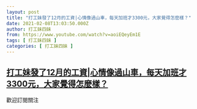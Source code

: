 ```yaml
---
layout: post
title: "打工妹發了12月的工資|心情像過山車，每天加班才3300元，大家覺得怎麼樣？"
date: 2021-02-08T13:03:50.000Z
author: 打工妹四妹
from: https://www.youtube.com/watch?v=aoiEQeyEm1E
tags: [ 打工妹四妹 ]
categories: [ 打工妹四妹 ]
---
```

<!--1612789430000-->
[打工妹發了12月的工資|心情像過山車，每天加班才3300元，大家覺得怎麼樣？](https://www.youtube.com/watch?v=aoiEQeyEm1E)
------

<div>
歡迎訂閱關注
</div>
